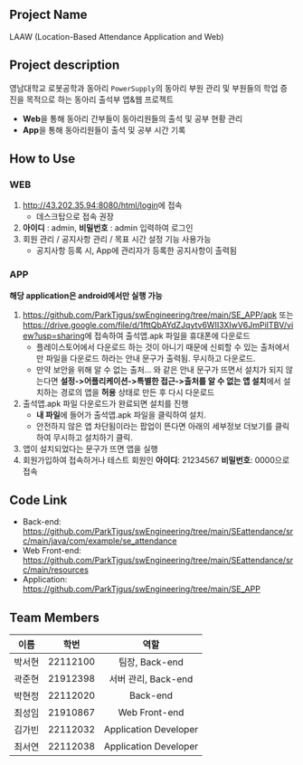 ## Project Name
LAAW (Location-Based Attendance Application and Web) 

## Project description
영남대학교 로봇공학과 동아리 `PowerSupply`의 동아리 부원 관리 및 부원들의 학업 증진을 목적으로 하는 동아리 출석부 앱&웹 프로젝트
- **Web**을 통해 동아리 간부들이 동아리원들의 출석 및 공부 현황 관리
- **App**을 통해 동아리원들이 출석 및 공부 시간 기록  

## How to Use
### WEB
1. <http://43.202.35.94:8080/html/login>에 접속 
   - 데스크탑으로 접속 권장
3. **아이디** : admin, **비밀번호** : admin 입력하여 로그인
4. 회원 관리 / 공지사항 관리 / 목표 시간 설정 기능 사용가능
   - 공지사항 등록 시, App에 관리자가 등록한 공지사항이 출력됨
### APP
**해당 application은 android에서만 실행 가능**
1. <https://github.com/ParkTjgus/swEngineering/tree/main/SE_APP/apk> 또는 <https://drive.google.com/file/d/1fttQbAYdZJqytv6WII3XIwV6JmPiITBV/view?usp=sharing>에 접속하여 출석앱.apk 파일을 휴대폰에 다운로드
   - 플레이스토어에서 다운로드 하는 것이 아니기 때문에 신뢰할 수 있는 출처에서만 파일을 다운로드 하라는 안내 문구가 출력됨. 무시하고 다운로드.
   - 만약 보안을 위해 알 수 없는 출처... 와 같은 안내 문구가 뜨면서 설치가 되지 않는다면 **설정->어플리케이션->특별한 접근->출처를 알 수 없는 앱 설치**에서 설치하는 경로의 앱을 **허용** 상태로 만든 후 다시 다운로드
2. 출석앱.apk 파일 다운로드가 완료되면 설치를 진행
   - **내 파일**에 들어가 출석앱.apk 파일을 클릭하여 설치.
   - 안전하지 않은 앱 차단됨이라는 팝업이 뜬다면 아래의 세부정보 더보기를 클릭하여 무시하고 설치하기 클릭.
3. 앱이 설치되었다는 문구가 뜨면 앱을 실행
4. 회원가입하여 접속하거나 테스트 회원인 **아이디**: 21234567 **비밀번호**: 0000으로 접속 

## Code Link
- Back-end: <https://github.com/ParkTjgus/swEngineering/tree/main/SEattendance/src/main/java/com/example/se_attendance>
- Web Front-end: <https://github.com/ParkTjgus/swEngineering/tree/main/SEattendance/src/main/resources>
- Application: <https://github.com/ParkTjgus/swEngineering/tree/main/SE_APP>  

## Team Members

|이름|학번|역할|
|:------:|:------:|:------------------:|
|박서현|22112100|팀장, Back-end|
|곽준현|21912398|서버 관리, Back-end|
|박현정|22112020|Back-end|
|최성임|21910867|Web Front-end|
|김가빈|22112032|Application Developer|
|최서연|22112038|Application Developer|

